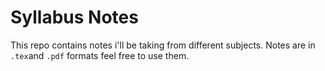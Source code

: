 # Syllabus Notes

This repo contains notes i'll be taking from different subjects.
Notes are in `.tex`and `.pdf` formats feel free to use them.

